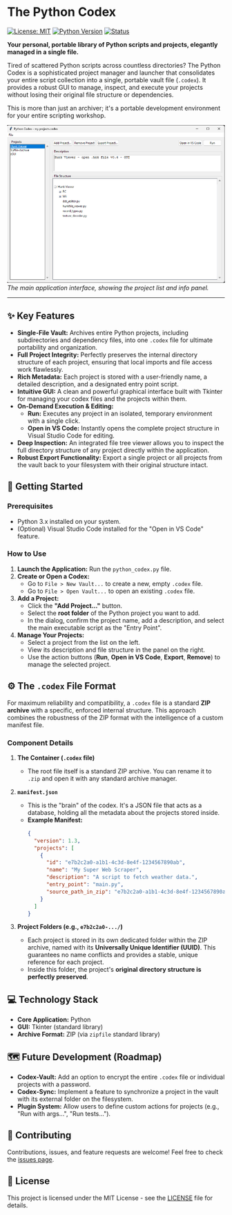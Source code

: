 # The Python Codex

[![License: MIT](https://img.shields.io/badge/License-MIT-yellow.svg)](https://opensource.org/licenses/MIT)
[![Python Version](https://img.shields.io/badge/python-3.x-blue.svg)](https://www.python.org/)
[![Status](https://img.shields.io/badge/status-active-success.svg)]()

**Your personal, portable library of Python scripts and projects, elegantly managed in a single file.**

Tired of scattered Python scripts across countless directories? The Python Codex is a sophisticated project manager and launcher that consolidates your entire script collection into a single, portable vault file (`.codex`). It provides a robust GUI to manage, inspect, and execute your projects without losing their original file structure or dependencies.

This is more than just an archiver; it's a portable development environment for your entire scripting workshop.

![Main Interface of The Python Codex](https://github.com/zbirow/Python-Codex/blob/main/codex0.png)
_The main application interface, showing the project list and info panel._

---

## ✨ Key Features

*   **Single-File Vault:** Archives entire Python projects, including subdirectories and dependency files, into one `.codex` file for ultimate portability and organization.
*   **Full Project Integrity:** Perfectly preserves the internal directory structure of each project, ensuring that local imports and file access work flawlessly.
*   **Rich Metadata:** Each project is stored with a user-friendly name, a detailed description, and a designated entry point script.
*   **Intuitive GUI:** A clean and powerful graphical interface built with Tkinter for managing your codex files and the projects within them.
*   **On-Demand Execution & Editing:**
    *   **Run:** Executes any project in an isolated, temporary environment with a single click.
    *   **Open in VS Code:** Instantly opens the complete project structure in Visual Studio Code for editing.
*   **Deep Inspection:** An integrated file tree viewer allows you to inspect the full directory structure of any project directly within the application.
*   **Robust Export Functionality:** Export a single project or all projects from the vault back to your filesystem with their original structure intact.

## 🚀 Getting Started

### Prerequisites
*   Python 3.x installed on your system.
*   (Optional) Visual Studio Code installed for the "Open in VS Code" feature.

### How to Use

1.  **Launch the Application:** Run the `python_codex.py` file.
2.  **Create or Open a Codex:**
    *   Go to `File > New Vault...` to create a new, empty `.codex` file.
    *   Go to `File > Open Vault...` to open an existing `.codex` file.
3.  **Add a Project:**
    *   Click the **"Add Project..."** button.
    *   Select the **root folder** of the Python project you want to add.
    *   In the dialog, confirm the project name, add a description, and select the main executable script as the "Entry Point".
4.  **Manage Your Projects:**
    *   Select a project from the list on the left.
    *   View its description and file structure in the panel on the right.
    *   Use the action buttons (**Run**, **Open in VS Code**, **Export**, **Remove**) to manage the selected project.

## ⚙️ The `.codex` File Format

For maximum reliability and compatibility, a `.codex` file is a standard **ZIP archive** with a specific, enforced internal structure. This approach combines the robustness of the ZIP format with the intelligence of a custom manifest file.

### Component Details

1.  **The Container (`.codex` file)**
    *   The root file itself is a standard ZIP archive. You can rename it to `.zip` and open it with any standard archive manager.

2.  **`manifest.json`**
    *   This is the "brain" of the codex. It's a JSON file that acts as a database, holding all the metadata about the projects stored inside.
    *   **Example Manifest:**
        ```json
        {
          "version": 1.3,
          "projects": [
            {
              "id": "e7b2c2a0-a1b1-4c3d-8e4f-1234567890ab",
              "name": "My Super Web Scraper",
              "description": "A script to fetch weather data.",
              "entry_point": "main.py",
              "source_path_in_zip": "e7b2c2a0-a1b1-4c3d-8e4f-1234567890ab/"
            }
          ]
        }
        ```

3.  **Project Folders (e.g., `e7b2c2a0-.../`)**
    *   Each project is stored in its own dedicated folder within the ZIP archive, named with its **Universally Unique Identifier (UUID)**. This guarantees no name conflicts and provides a stable, unique reference for each project.
    *   Inside this folder, the project's **original directory structure is perfectly preserved**.

## 💻 Technology Stack

*   **Core Application:** Python
*   **GUI:** Tkinter (standard library)
*   **Archive Format:** ZIP (via `zipfile` standard library)

## 🗺️ Future Development (Roadmap)

*   **Codex-Vault:** Add an option to encrypt the entire `.codex` file or individual projects with a password.
*   **Codex-Sync:** Implement a feature to synchronize a project in the vault with its external folder on the filesystem.
*   **Plugin System:** Allow users to define custom actions for projects (e.g., "Run with args...", "Run tests...").

## 🤝 Contributing

Contributions, issues, and feature requests are welcome! Feel free to check the [issues page](https://github.com/zbirow/Python-Codex/issues).

## 📄 License

This project is licensed under the MIT License - see the [LICENSE](LICENSE) file for details.
